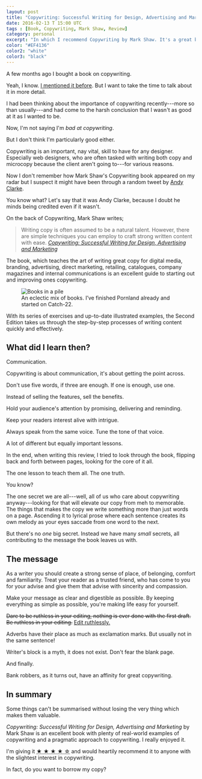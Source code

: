 ```yaml
---
layout: post
title: "Copywriting: Successful Writing for Design, Advertising and Marketing"
date: 2016-02-13 T 15:00 UTC
tags : [Book, Copywriting, Mark Shaw, Review]
category: personal
excerpt: "In which I recommend Copywriting by Mark Shaw. It's a great book on the art of writing great copy, with plenty of practical exercises for you to do."
color: "#EF4136"
color2: "white"
color3: "black"
---
```

A few months ago I bought a book on copywriting.

Yeah, I know. [I mentioned it before][jaded]. But I want to take the time to talk about it in more detail.

I had been thinking about the importance of copywriting recently---more so than usually---and had come to the harsh conclusion that I wasn't as good at it as I wanted to be.

Now, I'm not saying I'm *bad at copywriting*.

But I don't think I'm particularly good either.

Copywriting is an important, nay vital, skill to have for any designer. Especially web designers, who are often tasked with writing both copy and microcopy because the client aren't going to---for various reasons.

Now I don't remember how Mark Shaw's Copywriting book appeared on my radar but I suspect it might have been through a random tweet by [Andy Clarke][andy].

You know what? Let's say that it was Andy Clarke, because I doubt he minds being credited even if it wasn't.

On the back of Copywriting, Mark Shaw writes;

> Writing copy is often assumed to be a natural talent. However, there are simple techniques you can employ to craft strong written content with ease. <cite><a href="http://www.amazon.co.uk/Copywriting-Successful-Writing-Advertising-Marketing/dp/1780670001">Copywriting: Successful Writing for Design, Advertising and Marketing</a></cite>

The book, which teaches the art of writing great copy for digital media, branding, advertising, direct marketing, retailing, catalogues, company magazines and internal communications is an excellent guide to starting out and improving ones copywriting.

<figure>
	<img class="js-lazy-load" data-original="/assets/posts/2016/january/jaded-january-issue-01-16/pile-of-books.jpg" alt="Books in a pile">
	<figcaption>An eclectic mix of books. I’ve finished Pornland already and started on Catch-22.</figcaption>
</figure>

With its series of exercises and up-to-date illustrated examples, the Second Edition takes us through the step-by-step processes of writing content quickly and effectively.

## What did I learn then?

Communication.

Copywriting is about communication, it's about getting the point across.

Don't use five words, if three are enough. If one is enough, use one.

Instead of selling the features, sell the benefits.

Hold your audience's attention by promising, delivering and reminding.

Keep your readers interest alive with intrigue.

Always speak from the same voice. Tune the tone of that voice.

A lot of different but equally important lessons.

In the end, when writing this review, I tried to look through the book, flipping back and forth between pages, looking for the core of it all.

The one lesson to teach them all. The one truth.

You know?

The one secret we are all---well, all of us who care about copywriting anyway---looking for that will elevate our copy from meh to memorable. The things that makes the copy we write something more than just words on a page. Ascending it to lyrical prose where each sentence creates its own melody as your eyes saccade from one word to the next.

But there's no *one* big secret. Instead we have many *small* secrets, all contributing to the message the book leaves us with.

## The message

As a writer you should create a strong sense of place, of belonging, comfort and familiarity. Treat your reader as a trusted friend, who has come to you for your advise and give them that advise with sincerity and compassion.

Make your message as clear and digestible as possible. By keeping everything as simple as possible, you're making life easy for yourself.

<del>Dare to be ruthless in your editing, nothing is ever done with the first draft.</del> <del>Be ruthless in your editing.</del> <ins>Edit ruthlessly.</ins>

Adverbs have their place as much as exclamation marks. But usually not in the same sentence!

Writer's block is a myth, it does not exist. Don't fear the blank page.

And finally.

Bank robbers, as it turns out, have an affinity for great copywriting.

## In summary

Some things can't be summarised without losing the very thing which makes them valuable.

*Copywriting: Successful Writing for Design, Advertising and Marketing* by Mark Shaw is an excellent book with plenty of real-world examples of copywriting and a pragmatic approach to copywriting. I really enjoyed it.

I'm giving it <abbr title="four out of five stars" class="discrete">★ ★ ★ ★ ☆</abbr> and would heartily recommend it to anyone with the slightest interest in copywriting.

In fact, do you want to borrow my copy?

[jaded]: /blog/jaded-january-issue-01-16
[andy]: https://twitter.com/Malarkey